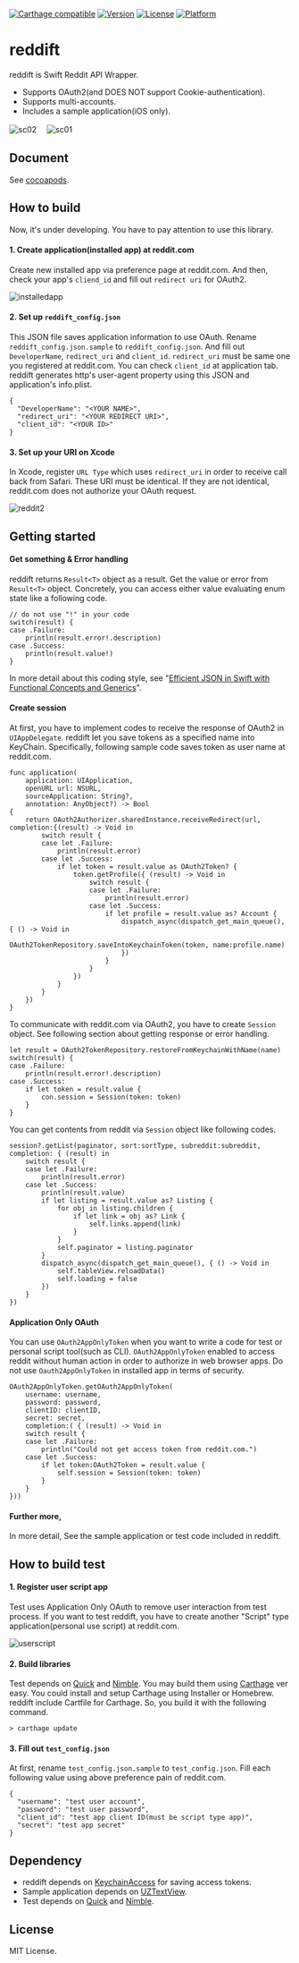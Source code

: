 [![Carthage compatible](https://img.shields.io/badge/Carthage-compatible-4BC51D.svg?style=flat)](https://github.com/Carthage/Carthage)
[![Version](http://img.shields.io/cocoapods/v/reddift.svg?style=flat)](http://cocoadocs.org/docsets/reddift)
[![License](https://img.shields.io/cocoapods/l/reddift.svg?style=flat)](http://cocoadocs.org/docsets/reddift)
[![Platform](https://img.shields.io/cocoapods/p/reddift.svg?style=flat)](http://cocoadocs.org/docsets/reddift)

# reddift
reddift is Swift Reddit API Wrapper.

 * Supports OAuth2(and DOES NOT support Cookie-authentication).
 * Supports multi-accounts.
 * Includes a sample application(iOS only).

![sc02](https://cloud.githubusercontent.com/assets/33768/7570674/e68381c0-f84c-11e4-914b-532f9fd06e19.png)　
![sc01](https://cloud.githubusercontent.com/assets/33768/7570673/e653f39c-f84c-11e4-98c7-2c3e9ef872ad.png)

## Document

See [cocoapods](http://cocoadocs.org/docsets/reddift/).

## How to build

Now, it's under developing.
You have to pay attention to use this library.

#### 1. Create application(installed app) at reddit.com

Create new installed app via preference page at reddit.com.
And then, check your app's ```cliend_id``` and fill out ```redirect uri``` for OAuth2.

![installedapp](https://cloud.githubusercontent.com/assets/33768/7569703/7aa0cd84-f845-11e4-8860-2c953c9522a2.png)

#### 2. Set up ````reddift_config.json````

This JSON file saves application information to use OAuth.
Rename ```reddift_config.json.sample``` to ```reddift_config.json```.
And fill out ```DeveloperName```, ```redirect_uri``` and ```client_id```. 
```redirect_uri``` must be same one you registered at reddit.com.
You can check ```client_id``` at application tab.
reddift generates http's user-agent property using this JSON and application's info.plist.

    {
      "DeveloperName": "<YOUR NAME>",
      "redirect_uri": "<YOUR REDIRECT URI>",
      "client_id": "<YOUR ID>"
    }

#### 3. Set up your URI on Xcode

In Xcode, register ```URL Type``` which uses ```redirect_uri``` in order to receive call back from Safari.
These URI must be identical.
If they are not identical, reddit.com does not authorize your OAuth request.

![reddit2](https://cloud.githubusercontent.com/assets/33768/7277677/52a1d1f0-e94c-11e4-9125-18c3acf13c0b.png)

## Getting started

#### Get something & Error handling

reddift returns ```Result<T>``` object as a result.
Get the value or error from ```Result<T>``` object.
Concretely, you can access either value evaluating enum state like a following code.

    
    // do not use "!" in your code
    switch(result) {
    case .Failure: 
        println(result.error!.description)
    case .Success:
        println(result.value!)
    }
    
In more detail about this coding style, see "[Efficient JSON in Swift with Functional Concepts and Generics](https://robots.thoughtbot.com/efficient-json-in-swift-with-functional-concepts-and-generics)".

#### Create session

At first, you have to implement codes to receive the response of OAuth2 in ```UIAppDelegate```.
reddift let you save tokens as a specified name into KeyChain.
Specifically, following sample code saves token as user name at reddit.com.

    func application(
        application: UIApplication,
        openURL url: NSURL,
        sourceApplication: String?,
        annotation: AnyObject?) -> Bool
    {
        return OAuth2Authorizer.sharedInstance.receiveRedirect(url, completion:{(result) -> Void in
            switch result {
            case let .Failure:
                println(result.error)
            case let .Success:
                if let token = result.value as OAuth2Token? {
                    token.getProfile({ (result) -> Void in
                        switch result {
                        case let .Failure:
                            println(result.error)
                        case let .Success:
                            if let profile = result.value as? Account {
                                dispatch_async(dispatch_get_main_queue(), { () -> Void in
                                    OAuth2TokenRepository.saveIntoKeychainToken(token, name:profile.name)
                                })
                            }
                        }
                    })
                }
            }
        })
    }

To communicate with reddit.com via OAuth2, you have to create ```Session``` object.
See following section about getting response or error handling.

    let result = OAuth2TokenRepository.restoreFromKeychainWithName(name)
    switch(result) {
    case .Failure:
        println(result.error!.description)
    case .Success:
        if let token = result.value {
            con.session = Session(token: token)
        }
    }
    
You can get contents from reddit via ```Session``` object like following codes.

    session?.getList(paginator, sort:sortType, subreddit:subreddit, completion: { (result) in
        switch result {
        case let .Failure:
            println(result.error)
        case let .Success:
            println(result.value)
            if let listing = result.value as? Listing {
                for obj in listing.children {
                    if let link = obj as? Link {
                        self.links.append(link)
                    }
                }
                self.paginator = listing.paginator
            }
            dispatch_async(dispatch_get_main_queue(), { () -> Void in
                self.tableView.reloadData()
                self.loading = false
            })
        }
    })

#### Application Only OAuth

You can use ```OAuth2AppOnlyToken``` when you want to write a code for test or personal script tool(such as CLI).
```OAuth2AppOnlyToken``` enabled to access reddit without human action in order to authorize in web browser apps.
Do not use ```Oauth2AppOnlyToken``` in installed app in terms of security.

    OAuth2AppOnlyToken.getOAuth2AppOnlyToken(
        username: username,
        password: password,
        clientID: clientID,
        secret: secret,
        completion:( { (result) -> Void in
        switch result {
        case let .Failure:
            println("Could not get access token from reddit.com.")
        case let .Success:
            if let token:OAuth2Token = result.value {
                self.session = Session(token: token)
            }
        }
    }))

#### Further more,

In more detail, See the sample application or test code included in reddift.

## How to build test

#### 1. Register user script app

Test uses Application Only OAuth to remove user interaction from test process.
If you want to test reddift, you have to create another "Script" type application(personal use script) at reddit.com.

![userscript](https://cloud.githubusercontent.com/assets/33768/7569704/7ad7bf10-f845-11e4-8e10-89487a65d5d4.png)

#### 2. Build libraries

Test depends on [Quick](https://github.com/Quick/Quick) and [Nimble](https://github.com/Quick/Nimble).
You may build them using [Carthage](https://github.com/Carthage/Carthage) ver easy.
You could install and setup Carthage using Installer or Homebrew.
reddift include Cartfile for Carthage.
So, you build it with the following command.

    > carthage update
    
#### 3. Fill out ````test_config.json````

At first, rename ````test_config.json.sample```` to ````test_config.json````.
Fill each following value using above preference pain of reddit.com.

    {
      "username": "test user account",
      "password": "test user password",
      "client_id": "test app client ID(must be script type app)",
      "secret": "test app secret"
    }

## Dependency

* reddift depends on [KeychainAccess](https://github.com/kishikawakatsumi/KeychainAccess) for saving access tokens.
* Sample application depends on [UZTextView](https://github.com/sonsongithub/UZTextView.git).
* Test depends on [Quick](https://github.com/Quick/Quick) and [Nimble](https://github.com/Quick/Nimble).

## License

MIT License.
